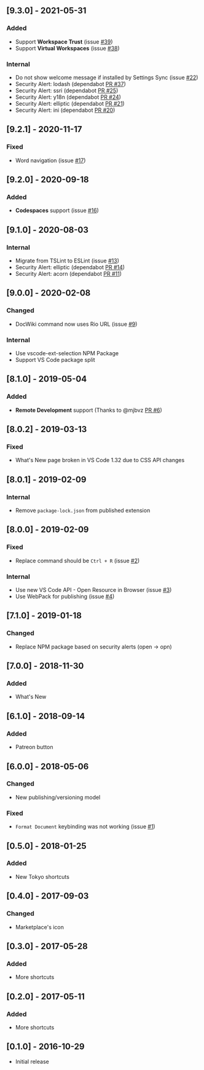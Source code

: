 ## [9.3.0] - 2021-05-31
### Added
- Support **Workspace Trust** (issue [#39](https://github.com/alefragnani/vscode-delphi-keybindings/issues/39))
- Support **Virtual Workspaces** (issue [#38](https://github.com/alefragnani/vscode-delphi-keybindings/issues/38))

### Internal
- Do not show welcome message if installed by Settings Sync (issue [#22](https://github.com/alefragnani/vscode-delphi-keybindings/issues/22))
- Security Alert: lodash (dependabot [PR #37](https://github.com/alefragnani/vscode-delphi-keybindings/pull/37))
- Security Alert: ssri (dependabot [PR #25](https://github.com/alefragnani/vscode-delphi-keybindings/pull/25))
- Security Alert: y18n (dependabot [PR #24](https://github.com/alefragnani/vscode-delphi-keybindings/pull/24))
- Security Alert: elliptic (dependabot [PR #21](https://github.com/alefragnani/vscode-delphi-keybindings/pull/21))
- Security Alert: ini (dependabot [PR #20](https://github.com/alefragnani/vscode-delphi-keybindings/pull/20))

## [9.2.1] - 2020-11-17
### Fixed
- Word navigation (issue [#17](https://github.com/alefragnani/vscode-delphi-keybindings/issues/17))

## [9.2.0] - 2020-09-18
### Added
- **Codespaces** support (issue [#16](https://github.com/alefragnani/vscode-delphi-keybindings/issues/16))

## [9.1.0] - 2020-08-03
### Internal
- Migrate from TSLint to ESLint (issue [#13](https://github.com/alefragnani/vscode-delphi-keybindings/issues/13))
- Security Alert: elliptic (dependabot [PR #14](https://github.com/alefragnani/vscode-delphi-keybindings/pull/14))
- Security Alert: acorn (dependabot [PR #11](https://github.com/alefragnani/vscode-delphi-keybindings/pull/11))

## [9.0.0] - 2020-02-08
### Changed
- DocWiki command now uses Rio URL (issue [#9](https://github.com/alefragnani/vscode-delphi-keybindings/issues/9))

### Internal
- Use vscode-ext-selection NPM Package
- Support VS Code package split

## [8.1.0] - 2019-05-04
### Added
- **Remote Development** support (Thanks to @mjbvz [PR #6](https://github.com/alefragnani/vscode-delphi-keybindings/pull/6))

## [8.0.2] - 2019-03-13
### Fixed
- What's New page broken in VS Code 1.32 due to CSS API changes

## [8.0.1] - 2019-02-09
### Internal
* Remove `package-lock.json` from published extension

## [8.0.0] - 2019-02-09
### Fixed
* Replace command should be `Ctrl + R` (issue [#2](https://github.com/alefragnani/vscode-delphi-keybindings/issues/2))

### Internal
* Use new VS Code API - Open Resource in Browser (issue [#3](https://github.com/alefragnani/vscode-delphi-keybindings/issues/3))
* Use WebPack for publishing (issue [#4](https://github.com/alefragnani/vscode-delphi-keybindings/issues/4))

## [7.1.0] - 2019-01-18
### Changed
* Replace NPM package based on security alerts (open -> opn)

## [7.0.0] - 2018-11-30
### Added
* What's New

## [6.1.0] - 2018-09-14
### Added
* Patreon button

## [6.0.0] - 2018-05-06
### Changed
* New publishing/versioning model

### Fixed
* `Format Document` keybinding was not working (issue [#1](https://github.com/alefragnani/vscode-delphi-keybindings/issues/1))

## [0.5.0] - 2018-01-25
### Added
* New Tokyo shortcuts

## [0.4.0] - 2017-09-03
### Changed
* Marketplace's icon

## [0.3.0] - 2017-05-28
### Added
* More shortcuts

## [0.2.0] - 2017-05-11
### Added
* More shortcuts

## [0.1.0] - 2016-10-29

* Initial release